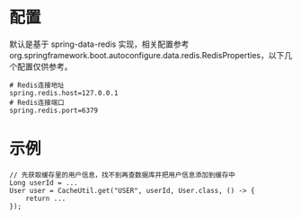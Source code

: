 # 配置

默认是基于 spring-data-redis 实现，相关配置参考 org.springframework.boot.autoconfigure.data.redis.RedisProperties，以下几个配置仅供参考。

```
# Redis连接地址
spring.redis.host=127.0.0.1
# Redis连接端口
spring.redis.port=6379
```

# 示例

```
// 先获取缓存里的用户信息，找不到再查数据库并把用户信息添加到缓存中
Long userId = ...
User user = CacheUtil.get("USER", userId, User.class, () -> {
    return ...
});
```

